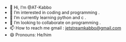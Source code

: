 - 👋 Hi, I’m @AT-Kabbo
- 👀 I’m interested in coding and programming .
- 🌱 I’m currently learning python and c .
- 💞️ I’m looking to collaborate on programming . 
- 📫 How to reach me gmail : jetstreamkabbo@gmail.com
- 😄 Pronouns: He/him

<!---
AT-Kabbo/AT-Kabbo is a ✨ special ✨ repository because its `README.md` (this file) appears on your GitHub profile.
You can click the Preview link to take a look at your changes.
--->
